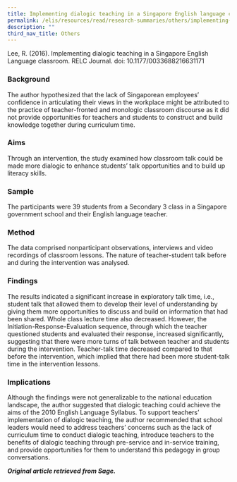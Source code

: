 ```yaml
---
title: Implementing dialogic teaching in a Singapore English language classroom
permalink: /elis/resources/read/research-summaries/others/implementing-dialogic-teaching-in-classroom/
description: ""
third_nav_title: Others
---
```

Lee, R. (2016). Implementing dialogic teaching in a Singapore English Language classroom. RELC Journal. doi: 10.1177/0033688216631171

### Background

The author hypothesized that the lack of Singaporean employees’ confidence in articulating their views in the workplace might be attributed to the practice of teacher-fronted and monologic classroom discourse as it did not provide opportunities for teachers and students to construct and build knowledge together during curriculum time.

### Aims

Through an intervention, the study examined how classroom talk could be made more dialogic to enhance students’ talk opportunities and to build up literacy skills.

### Sample

The participants were 39 students from a Secondary 3 class in a Singapore government school and their English language teacher.

### Method

The data comprised nonparticipant observations, interviews and video recordings of classroom lessons. The nature of teacher-student talk before and during the intervention was analysed.

### Findings

The results indicated a significant increase in exploratory talk time, i.e., student talk that allowed them to develop their level of understanding by giving them more opportunities to discuss and build on information that had been shared. Whole class lecture time also decreased. However, the Initiation-Response-Evaluation sequence, through which the teacher questioned students and evaluated their response, increased significantly, suggesting that there were more turns of talk between teacher and students during the intervention. Teacher-talk time decreased compared to that before the intervention, which implied that there had been more student-talk time in the intervention lessons.

### Implications

Although the findings were not generalizable to the national education landscape, the author suggested that dialogic teaching could achieve the aims of the 2010 English Language Syllabus. To support teachers’ implementation of dialogic teaching, the author recommended that school leaders would need to address teachers’ concerns such as the lack of curriculum time to conduct dialogic teaching, introduce teachers to the benefits of dialogic teaching through pre-service and in-service training, and provide opportunities for them to understand this pedagogy in group conversations.

_**Original article retrieved from Sage.**_  

